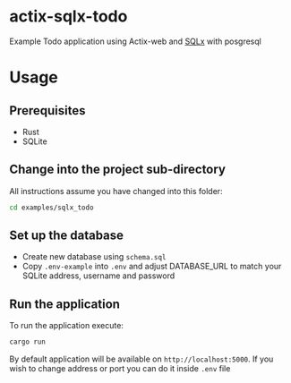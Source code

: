 # actix-sqlx-todo

Example Todo application using Actix-web and [SQLx](https://github.com/launchbadge/sqlx) with posgresql

# Usage

## Prerequisites

* Rust
* SQLite

## Change into the project sub-directory

All instructions assume you have changed into this folder:

```bash
cd examples/sqlx_todo
```

## Set up the database

* Create new database using `schema.sql`
* Copy `.env-example` into `.env` and adjust DATABASE_URL to match your SQLite address, username and password 

## Run the application

To run the application execute:

```bash
cargo run
```

By default application will be available on `http://localhost:5000`. If you wish to change address or port you can do it inside `.env` file
